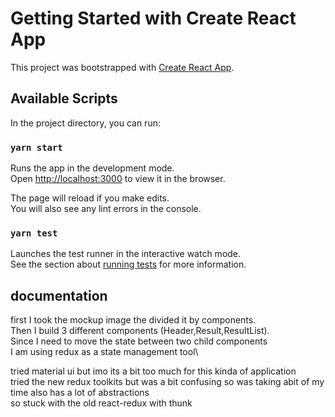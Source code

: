 # Getting Started with Create React App

This project was bootstrapped with [Create React App](https://github.com/facebook/create-react-app).

## Available Scripts

In the project directory, you can run:

### `yarn start`

Runs the app in the development mode.\
Open [http://localhost:3000](http://localhost:3000) to view it in the browser.

The page will reload if you make edits.\
You will also see any lint errors in the console.

### `yarn test`

Launches the test runner in the interactive watch mode.\
See the section about [running tests](https://facebook.github.io/create-react-app/docs/running-tests) for more information.

## documentation 

first I took the mockup image the divided it by components.\
Then I build 3 different components (Header,Result,ResultList).\
Since I need to move the state between two child components \
I am using redux as a state management tool\

tried material ui but imo its a bit too much for this kinda of application\
tried the new redux toolkits but was a bit confusing so was taking abit of my time also has a lot of abstractions\
so stuck with the old react-redux with thunk

